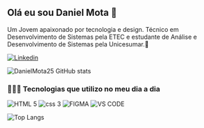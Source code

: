 ##  Olá eu sou Daniel Mota 👋 
Um Jovem apaixonado por tecnologia e design. Técnico em Desenvolvimento de Sistemas pela ETEC
e estudante de Análise e Desenvolvimento de Sistemas pela Unicesumar.🚀

[![Linkedin](https://img.shields.io/badge/LinkedIn-0077B5?style=for-the-badge&logo=linkedin&logoColor=white)](https://www.linkedin.com/in/lucas-daniel-mota-medeiros/)

![DanielMota25 GitHub stats](https://github-readme-stats.vercel.app/api?username=DanielMota25&show_icons=true&theme=dracula)

### 👨🏻‍💻 Tecnologias que utilizo no meu dia a dia

![HTML 5](https://img.shields.io/badge/HTML5-E34F26?style=for-the-badge&logo=html5&logoColor=white) ![css 3](https://img.shields.io/badge/CSS3-1572B6?style=for-the-badge&logo=css3&logoColor=white) ![FIGMA](https://img.shields.io/badge/Figma-F24E1E?style=for-the-badge&logo=figma&logoColor=white) ![VS CODE](https://img.shields.io/badge/Visual_Studio_Code-0078D4?style=for-the-badge&logo=visual%20studio%20code&logoColor=white)

![Top Langs](https://github-readme-stats.vercel.app/api/top-langs/?username=DanielMota25&layout=compact)


